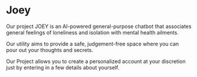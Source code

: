 # Joey

Our project JOEY is an AI-powered general-purpose chatbot that associates general feelings of loneliness and isolation with mental health ailments.

Our utility aims to provide a safe, judgement-free space where you can pour out your thoughts and secrets.

Our Project allows you to create a personalized account at your discretion just by entering in a few details about yourself.
